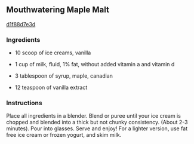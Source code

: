 ## Mouthwatering Maple Malt

[d1f88d7e3d](http://www.food.com/recipe/mouthwatering-maple-malt-297216)

### Ingredients

 - 10 scoop of ice creams, vanilla

 - 1 cup of milk, fluid, 1% fat, without added vitamin a and vitamin d

 - 3 tablespoon of syrup, maple, canadian

 - 12 teaspoon of vanilla extract

### Instructions

Place all ingredients in a blender. Blend or puree until your ice cream is chopped and blended into a thick but not chunky consistency. (About 2-3 minutes). Pour into glasses. Serve and enjoy! For a lighter version, use fat free ice cream or frozen yogurt, and skim milk.